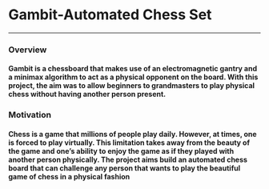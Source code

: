 # Gambit-Automated Chess Set
---
### Overview
#### Gambit is a chessboard that makes use of an electromagnetic gantry and a minimax algorithm to act as a physical opponent on the board.  With this project, the aim was to allow beginners to grandmasters to play physical chess without having another person present. 

### Motivation
#### Chess is a game that millions of people play daily. However, at times, one is forced to play virtually. This limitation takes away from the beauty of the game and one’s ability to enjoy the game as if they played with another person physically. The project aims build an automated chess board that can challenge any person that wants to play the beautiful game of chess in a physical fashion


